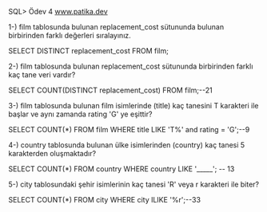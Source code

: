 SQL> Ödev 4
www.patika.dev

1-) film tablosunda bulunan replacement_cost sütununda bulunan birbirinden farklı değerleri sıralayınız.

SELECT DISTINCT replacement_cost FROM film;

2-) film tablosunda bulunan replacement_cost sütununda birbirinden farklı kaç tane veri vardır?

SELECT COUNT(DISTINCT replacement_cost) FROM film;--21

3-) film tablosunda bulunan film isimlerinde (title) kaç tanesini T karakteri ile başlar ve aynı zamanda rating 'G' ye eşittir?

SELECT COUNT(*) FROM film
WHERE title LIKE 'T%' and rating = 'G';--9


4-) country tablosunda bulunan ülke isimlerinden (country) kaç tanesi 5 karakterden oluşmaktadır?

SELECT COUNT(*) FROM country
WHERE country LIKE '_____'; -- 13

5-) city tablosundaki şehir isimlerinin kaç tanesi 'R' veya r karakteri ile biter?

SELECT COUNT(*) FROM city
WHERE city ILIKE '%r';--33
